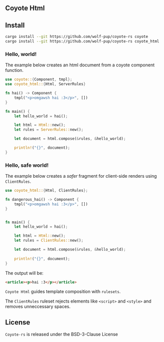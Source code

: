 
## Coyote Html

## Install

```sh
cargo install --git https://github.com/wolf-pup/coyote-rs coyote
cargo install --git https://github.com/wolf-pup/coyote-rs coyote_html
```

### Hello, world!

The example below creates an html document from a coyote component function.

```rust
use coyote::{Component, tmpl};
use coyote_html::{Html, ServerRules}

fn hai() -> Component {
    tmpl("<p>omgawsh hai :3</p>", [])
}

fn main() {
    let hello_world = hai();

    let html = Html::new();
    let rules = ServerRules::new();

    let document = html.compose(&rules, &hello_world); 

    println!("{}", document);
}
```

### Hello, safe world!

The example below creates a _safer_ fragment for client-side renders using `ClientRules`. 

```rust
use coyote_html::{Html, ClientRules};

fn dangerous_hai() -> Component {
    tmpl("<p>omgawsh hai :3</p>", [])
}


fn main() {
    let hello_world = hai();

    let html = Html::new();    
    let rules = ClientRules::new();

    let document = html.compose(&rules, &hello_world); 
    
    println!("{}", document);
}
```

The output will be:
```html
<article><p>hai :3</p></article>
```

`Coyote Html` guides template composition with `rulesets`.

The `ClientRules` ruleset rejects elements like `<script>` and `<style>` and removes unneccessary spaces.

## License

`Coyote-rs` is released under the BSD-3-Clause License
